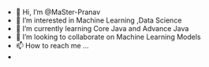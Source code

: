 - 👋 Hi, I’m @MaSter-Pranav
- 👀 I’m interested in Machine Learning ,Data Science
- 🌱 I’m currently learning Core Java and Advance Java
- 💞️ I’m looking to collaborate on Machine Learning Models
- 📫 How to reach me ...
-

<!---
MaSter-Pranav/MaSter-Pranav is a ✨ special ✨ repository because its `README.md` (this file) appears on your GitHub profile.
You can click the Preview link to take a look at your changes.
--->
